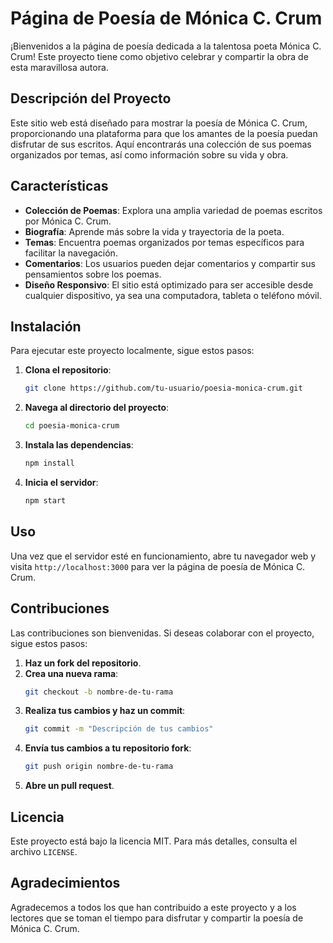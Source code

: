 # Página de Poesía de Mónica C. Crum

¡Bienvenidos a la página de poesía dedicada a la talentosa poeta Mónica C. Crum! Este proyecto tiene como objetivo celebrar y compartir la obra de esta maravillosa autora.

## Descripción del Proyecto

Este sitio web está diseñado para mostrar la poesía de Mónica C. Crum, proporcionando una plataforma para que los amantes de la poesía puedan disfrutar de sus escritos. Aquí encontrarás una colección de sus poemas organizados por temas, así como información sobre su vida y obra.

## Características

- **Colección de Poemas**: Explora una amplia variedad de poemas escritos por Mónica C. Crum.
- **Biografía**: Aprende más sobre la vida y trayectoria de la poeta.
- **Temas**: Encuentra poemas organizados por temas específicos para facilitar la navegación.
- **Comentarios**: Los usuarios pueden dejar comentarios y compartir sus pensamientos sobre los poemas.
- **Diseño Responsivo**: El sitio está optimizado para ser accesible desde cualquier dispositivo, ya sea una computadora, tableta o teléfono móvil.

## Instalación

Para ejecutar este proyecto localmente, sigue estos pasos:

1. **Clona el repositorio**:
   ```bash
   git clone https://github.com/tu-usuario/poesia-monica-crum.git
   ```
2. **Navega al directorio del proyecto**:
   ```bash
   cd poesia-monica-crum
   ```
3. **Instala las dependencias**:
   ```bash
   npm install
   ```
4. **Inicia el servidor**:
   ```bash
   npm start
   ```

## Uso

Una vez que el servidor esté en funcionamiento, abre tu navegador web y visita `http://localhost:3000` para ver la página de poesía de Mónica C. Crum.

## Contribuciones

Las contribuciones son bienvenidas. Si deseas colaborar con el proyecto, sigue estos pasos:

1. **Haz un fork del repositorio**.
2. **Crea una nueva rama**:
   ```bash
   git checkout -b nombre-de-tu-rama
   ```
3. **Realiza tus cambios y haz un commit**:
   ```bash
   git commit -m "Descripción de tus cambios"
   ```
4. **Envía tus cambios a tu repositorio fork**:
   ```bash
   git push origin nombre-de-tu-rama
   ```
5. **Abre un pull request**.

## Licencia

Este proyecto está bajo la licencia MIT. Para más detalles, consulta el archivo `LICENSE`.

## Agradecimientos

Agradecemos a todos los que han contribuido a este proyecto y a los lectores que se toman el tiempo para disfrutar y compartir la poesía de Mónica C. Crum.
